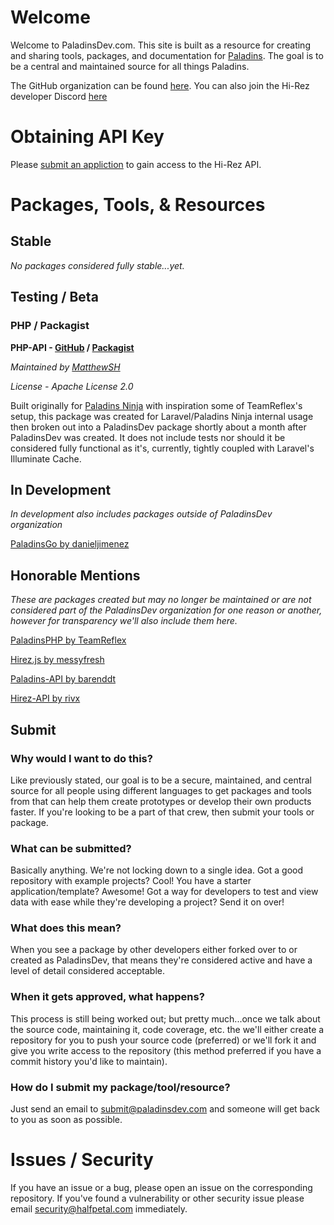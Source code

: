 # Welcome
Welcome to PaladinsDev.com. This site is built as a resource for creating and sharing tools, packages, and documentation for [Paladins](https://www.paladins.com/). The goal is to be a central and maintained source for all things Paladins.

The GitHub organization can be found [here](https://github.com/PaladinsDev). You can also join the Hi-Rez developer Discord [here](https://discord.gg/52Vz34W)

# Obtaining API Key
Please [submit an appliction](https://fs12.formsite.com/HiRez/form48/secure_index.html) to gain access to the Hi-Rez API.

# Packages, Tools, & Resources
## Stable
*No packages considered fully stable...yet.*

## Testing / Beta
### PHP / Packagist
**PHP-API - [GitHub](https://github.com/PaladinsDev/PHP-API) / [Packagist](https://packagist.org/packages/paladinsdev/php-api)**

*Maintained by [MatthewSH](https://github.com/MatthewSH)*

*License - Apache License 2.0*

Built originally for [Paladins Ninja](https://paladins.ninja) with inspiration some of TeamReflex's setup, this package was created for Laravel/Paladins Ninja internal usage then broken out into a PaladinsDev package shortly about a month after PaladinsDev was created. It does not include tests nor should it be considered fully functional as it's, currently, tightly coupled with Laravel's Illuminate Cache.

## In Development
*In development also includes packages outside of PaladinsDev organization*


[PaladinsGo by danieljimenez](https://github.com/danieljimenez/PaladinsGo)

## Honorable Mentions
*These are packages created but may no longer be maintained or are not considered part of the PaladinsDev organization for one reason or another, however for transparency we'll also include them here.*


[PaladinsPHP by TeamReflex](https://github.com/teamreflex/PaladinsPHP)

[Hirez.js by messyfresh](https://www.npmjs.com/package/hirez.js)

[Paladins-API by barenddt](https://www.npmjs.com/package/paladins-api)

[Hirez-API by rivx](https://www.npmjs.com/package/hirez-api)

## Submit
### Why would I want to do this?
Like previously stated, our goal is to be a secure, maintained, and central source for all people using different languages to get packages and tools from that can help them create prototypes or develop their own products faster. If you're looking to be a part of that crew, then submit your tools or package.

### What can be submitted?
Basically anything. We're not locking down to a single idea. Got a good repository with example projects? Cool! You have a starter application/template? Awesome! Got a way for developers to test and view data with ease while they're developing a project? Send it on over!

### What does this mean?
When you see a package by other developers either forked over to or created as PaladinsDev, that means they're considered active and have a level of detail considered acceptable. 

### When it gets approved, what happens?
This process is still being worked out; but pretty much...once we talk about the source code, maintaining it, code coverage, etc. the we'll either create a repository for you to push your source code (preferred) or we'll fork it and give you write access to the repository (this method preferred if you have a commit history you'd like to maintain).

### How do I submit my package/tool/resource? 
Just send an email to submit@paladinsdev.com and someone will get back to you as soon as possible.

# Issues / Security
If you have an issue or a bug, please open an issue on the corresponding repository. If you've found a vulnerability or other security issue please email security@halfpetal.com immediately.
